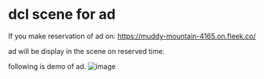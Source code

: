 # dcl scene for ad
If you make reservation of ad on: https://muddy-mountain-4165.on.fleek.co/

ad will be display in the scene on reserved time.

following is demo of ad.
![image](https://user-images.githubusercontent.com/13310134/198863681-3f6e1437-0793-489b-8d5d-7f4cab6559ea.png)
